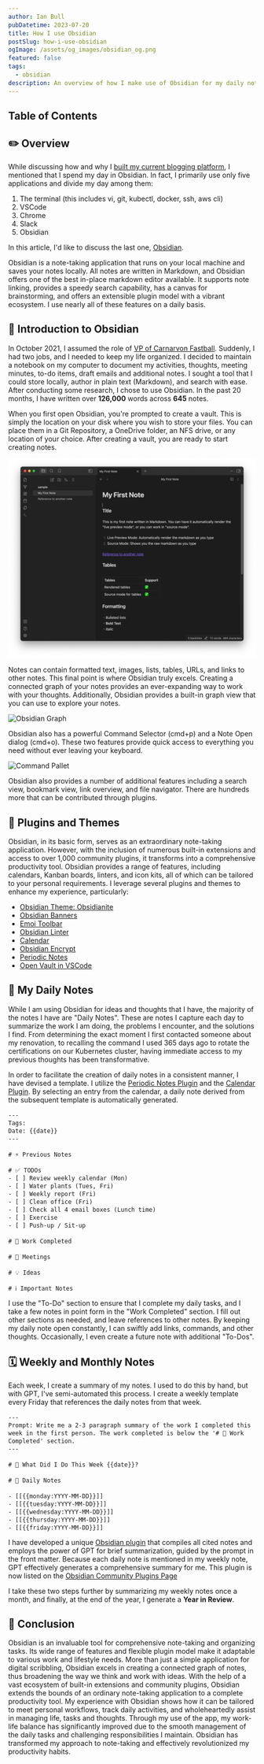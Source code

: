 ```yaml
---
author: Ian Bull
pubDatetime: 2023-07-20
title: How I use Obsidian
postSlug: how-i-use-obsidian
ogImage: /assets/og_images/obsidian_og.png
featured: false
tags:
  - obsidian
description: An overview of how I make use of Obsidian for my daily notes.
---
```


## Table of Contents

## ✏️ Overview

While discussing how and why I [built my current blogging platform](/blog/2023/astro-blog/Astro%20Blog), I mentioned that I spend my day in Obsidian. In fact, I primarily use only five applications and divide my day among them:

1. The terminal (this includes vi, git, kubectl, docker, ssh, aws cli)
2. VSCode
3. Chrome
4. Slack
5. Obsidian

In this article, I'd like to discuss the last one, [Obsidian](https://obsidian.md/).

Obsidian is a note-taking application that runs on your local machine and saves your notes locally. All notes are written in Markdown, and Obsidian offers one of the best in-place markdown editor available. It supports note linking, provides a speedy search capability, has a canvas for brainstorming, and offers an extensible plugin model with a vibrant ecosystem. I use nearly all of these features on a daily basis.

## 🚀 Introduction to Obsidian

In October 2021, I assumed the role of [VP of Carnarvon Fastball](https://carnarvon.ca). Suddenly, I had two jobs, and I needed to keep my life organized. I decided to maintain a notebook on my computer to document my activities, thoughts, meeting minutes, to-do items, draft emails and additional notes. I sought a tool that I could store locally, author in plain text (Markdown), and search with ease. After conducting some research, I chose to use Obsidian. In the past 20 months, I have written over **126,000** words across **645** notes.

When you first open Obsidian, you're prompted to create a vault. This is simply the location on your disk where you wish to store your files. You can place them in a Git Repository, a OneDrive folder, an NFS drive, or any location of your choice. After creating a vault, you are ready to start creating notes.

![Getting Started](./obsidian-started.png)

Notes can contain formatted text, images, lists, tables, URLs, and links to other notes. This final point is where Obsidian truly excels. Creating a connected graph of your notes provides an ever-expanding way to work with your thoughts. Additionally, Obsidian provides a built-in graph view that you can use to explore your notes.

![Obsidian Graph](/assets/graph.gif)

Obsidian also has a powerful Command Selector (cmd+p) and a Note Open dialog (cmd+o). These two features provide quick access to everything you need without ever leaving your keyboard.

![Command Pallet](/assets/command_pallet.gif)

Obsidian also provides a number of additional features including a search view, bookmark view, link overview, and file navigator. There are hundreds more that can be contributed through plugins.

## 🎨 Plugins and Themes

Obsidian, in its basic form, serves as an extraordinary note-taking application. However, with the inclusion of numerous built-in extensions and access to over 1,000 community plugins, it transforms into a comprehensive productivity tool. Obsidian provides a range of features, including calendars, Kanban boards, linters, and icon kits, all of which can be tailored to your personal requirements. I leverage several plugins and themes to enhance my experience, particularly:

- [Obsidian Theme: Obsidianite](https://github.com/bennyxguo/Obsidian-Obsidianite)
- [Obsidian Banners](https://github.com/noatpad/obsidian-banners)
- [Emoi Toolbar](https://github.com/oliveryh/obsidian-emoji-toolbar)
- [Obsidian Linter](https://github.com/platers/obsidian-linter)
- [Calendar](https://github.com/liamcain/obsidian-calendar-plugin)
- [Obsidian Encrypt](https://github.com/meld-cp/obsidian-encrypt)
- [Periodic Notes](https://github.com/liamcain/obsidian-periodic-notes)
- [Open Vault in VSCode](https://github.com/NomarCub/obsidian-open-vscode)

## 📆 My Daily Notes

While I am using Obsidian for ideas and thoughts that I have, the majority of the notes I have are "Daily Notes". These are notes I capture each day to summarize the work I am doing, the problems I encounter, and the solutions I find. From determining the exact moment I first contacted someone about my renovation, to recalling the command I used 365 days ago to rotate the certifications on our Kubernetes cluster, having immediate access to my previous thoughts has been transformative.

In order to facilitate the creation of daily notes in a consistent manner, I have devised a template. I utilize the [Periodic Notes Plugin](https://github.com/liamcain/obsidian-periodic-notes) and the [Calendar Plugin](https://github.com/liamcain/obsidian-calendar-plugin). By selecting an entry from the calendar, a daily note derived from the subsequent template is automatically generated.

```
---
Tags:
Date: {{date}}
---

# ⚡ Previous Notes

# ✅ TODOs
- [ ] Review weekly calendar (Mon)
- [ ] Water plants (Tues, Fri)
- [ ] Weekly report (Fri)
- [ ] Clean office (Fri)
- [ ] Check all 4 email boxes (Lunch time)
- [ ] Exercise
- [ ] Push-up / Sit-up

# 🚀 Work Completed

# 📅 Meetings

# 💡 Ideas

# ℹ️ Important Notes

```

I use the "To-Do" section to ensure that I complete my daily tasks, and I take a few notes in point form in the "Work Completed" section. I fill out other sections as needed, and leave references to other notes. By keeping my daily note open constantly, I can swiftly add links, commands, and other thoughts. Occasionally, I even create a future note with additional "To-Dos".

## 🗓️ Weekly and Monthly Notes

Each week, I create a summary of my notes. I used to do this by hand, but with GPT, I've semi-automated this process. I create a weekly template every Friday that references the daily notes from that week.

```
---
Prompt: Write me a 2-3 paragraph summary of the work I completed this week in the first person. The work completed is below the '# 🚀 Work Completed' section.
---

# 🚀 What Did I Do This Week {{date}}?

# 📅 Daily Notes

- [[{{monday:YYYY-MM-DD}}]]
- [[{{tuesday:YYYY-MM-DD}}]]
- [[{{wednesday:YYYY-MM-DD}}]]
- [[{{thursday:YYYY-MM-DD}}]]
- [[{{friday:YYYY-MM-DD}}]]

```

I have developed a unique [Obsidian plugin](https://github.com/irbull/obsidian-ai-summary/) that compiles all cited notes and employs the power of GPT for brief summarization, guided by the prompt in the front matter. Because each daily note is mentioned in my weekly note, GPT effectively generates a comprehensive summary for me. This plugin is now listed on the [Obsidian Community Plugins Page](https://obsidian.md/plugins)

I take these two steps further by summarizing my weekly notes once a month, and finally, at the end of the year, I generate a **Year in Review**.

## 📄 Conclusion

Obsidian is an invaluable tool for comprehensive note-taking and organizing tasks. Its wide range of features and flexible plugin model make it adaptable to various work and lifestyle needs. More than just a simple application for digital scribbling, Obsidian excels in creating a connected graph of notes, thus broadening the way we think and work with ideas. With the help of a vast ecosystem of built-in extensions and community plugins, Obsidian extends the bounds of an ordinary note-taking application to a complete productivity tool. My experience with Obsidian shows how it can be tailored to meet personal workflows, track daily activities, and wholeheartedly assist in managing life, tasks and thoughts. Through my use of the app, my work-life balance has significantly improved due to the smooth management of the daily tasks and challenging responsibilities I maintain. Obsidian has transformed my approach to note-taking and effectively revolutionized my productivity habits.
